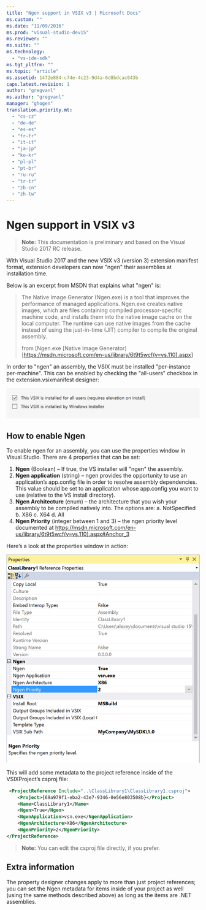 ```yaml
---
title: "Ngen support in VSIX v3 | Microsoft Docs"
ms.custom: ""
ms.date: "11/09/2016"
ms.prod: "visual-studio-dev15"
ms.reviewer: ""
ms.suite: ""
ms.technology:
  - "vs-ide-sdk"
ms.tgt_pltfrm: ""
ms.topic: "article"
ms.assetid: 1472e884-c74e-4c23-9d4a-6d8bdcac043b
caps.latest.revision: 1
author: "gregvanl"
ms.author: "gregvanl"
manager: "ghogen"
translation.priority.mt:
  - "cs-cz"
  - "de-de"
  - "es-es"
  - "fr-fr"
  - "it-it"
  - "ja-jp"
  - "ko-kr"
  - "pl-pl"
  - "pt-br"
  - "ru-ru"
  - "tr-tr"
  - "zh-cn"
  - "zh-tw"
---
```

# Ngen support in VSIX v3

>**Note:** This documentation is preliminary and based on the Visual Studio 2017 RC release.

With Visual Studio 2017 and the new VSIX v3 (version 3) extension manifest format, extension developers can now "ngen" their assemblies at installation time.

Below is an excerpt from MSDN that explains what "ngen" is:

>The Native Image Generator (Ngen.exe) is a tool that improves the performance of managed applications. Ngen.exe creates native images, which are files containing compiled processor-specific machine code, and installs them into the native image cache on the local computer. The runtime can use native images from the cache instead of using the just-in-time (JIT) compiler to compile the original assembly.
>
>from [Ngen.exe [Native Image Generator)[https://msdn.microsoft.com/en-us/library/6t9t5wcf(v=vs.110).aspx]

In order to "ngen" an assembly, the VSIX must be installed "per-instance per-machine". This can be enabled by checking the "all-users" checkbox in the extension.vsixmanifest designer:

![check all users](media/check-all-users.png)

## How to enable Ngen

To enable ngen for an assembly, you can use the properties window in Visual Studio. There are 4 properties that can be set:

1. **Ngen** (Boolean) – If true, the VS installer will "ngen" the assembly.
2. **Ngen application** (string) – ngen provides the opportunity to use an application’s app.config file in order to resolve assembly dependencies. This value should be set to an application whose app.config you want to use (relative to the VS install directory).
3. **Ngen Architecture** (enum) – the architecture that you wish your assembly to be compiled natively into. The options are:
        a. NotSpecified
        b. X86
        c. X64
        d. All
4. **Ngen Priority** (integer between 1 and 3) – the ngen priority level documented at https://msdn.microsoft.com/en-us/library/6t9t5wcf(v=vs.110).aspx#Anchor_3

Here’s a look at the properties window in action:

![ngen in properties](media/ngen-in-properties.png)

This will add some metadata to the project reference inside of the VSIXProject’s csproj file:

```xml
 <ProjectReference Include="..\ClassLibrary1\ClassLibrary1.csproj">
    <Project>{69a979f1-eba2-43e7-9346-0e56e803508b}</Project>
    <Name>ClassLibrary1</Name>
    <Ngen>True</Ngen>
    <NgenApplication>vsn.exe</NgenApplication>
    <NgenArchitecture>X86</NgenArchitecture>
    <NgenPriority>2</NgenPriority>
</ProjectReference>
 ```

 >**Note:** You can edit the csproj file directly, if you prefer.

## Extra information

The property designer changes apply to more than just project references; you can set the Ngen metadata for items inside of your project as well (using the same methods described above) as long as the items are .NET assemblies.